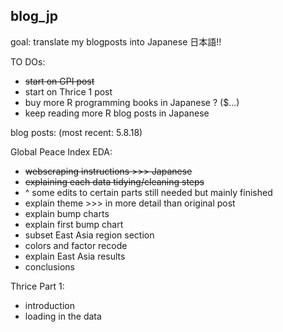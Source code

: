 ## blog_jp
goal: translate my blogposts into Japanese 日本語!!

TO DOs:
- ~~start on GPI post~~
- start on Thrice 1 post
- buy more R programming books in Japanese ? ($...)
- keep reading more R blog posts in Japanese


blog posts: (most recent: 5.8.18)

Global Peace Index EDA: 
- ~~webscraping instructions >>> Japanese~~
- ~~explaining each data tidying/cleaning steps~~
- ^ some edits to certain parts still needed but mainly finished
- explain theme >>> in more detail than original post
- explain bump charts
- explain first bump chart
- subset East Asia region section
- colors and factor recode
- explain East Asia results
- conclusions


Thrice Part 1:
- introduction
- loading in the data
